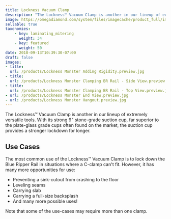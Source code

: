 ```yaml
---
title: Lockness Vacuum Clamp
description: "The Lockness™ Vacuum Clamp is another in our lineup of extremely versatile tools.  With its strong 9\" stone-grade suction cup, far superior to the plate-glass grade cups often found on the market, the suction cup provides a stronger lockdown for longer."
image: https://omegadiamond.com/system/files/imagecache/product_full/images/products/Lockness%20Monster.jpg
sellable: true
taxonomies: 
    - key: laminating_mitering
      weight: 34
    - key: featured
      weight: 50
date: 2018-09-13T10:39:30-07:00
draft: false
images: 
- title:
  url: /products/Lockness Monster Adding Rigidity.preview.jpg
- title:
  url: /products/Lockness Monster Clamping BR Rail - Side View.preview.jpg
- title:
  url: /products/Lockness Monster Clamping BR Rail - Top View.preview.jpg
- url: /products/Lockness Monster End View.preview.jpg
- url: /products/Lockness Monster Hangout.preview.jpg
---
```


The Lockness™ Vacuum Clamp is another in our lineup of extremely versatile tools.  With its strong 9" stone-grade suction cup, far superior to the plate-glass grade cups often found on the market, the suction cup provides a stronger lockdown for longer.

## Use Cases

The most common use of the Lockness™ Vacuum Clamp is to lock down the Blue Ripper Rail in situations where a C-clamp can't fit.  However, it has many more opportunities for use:

* Preventing a sink-cutout from crashing to the floor
* Leveling seams
* Carrying slab
* Carrying a full-size backsplash
* And many more possible uses!

Note that some of the use-cases may require more than one clamp.


